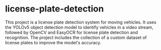 # license-plate-detection

This project is a license plate detection system for moving vehicles. It uses the YOLOv5 object detection model to identify vehicles in a video stream, followed by OpenCV and EasyOCR for license plate detection and recognition. The project includes the collection of a custom dataset of license plates to improve the model's accuracy.
